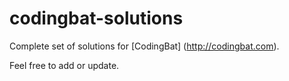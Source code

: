 # codingbat-solutions
Complete set of solutions for [CodingBat] (http://codingbat.com). 


Feel free to add or update. 
